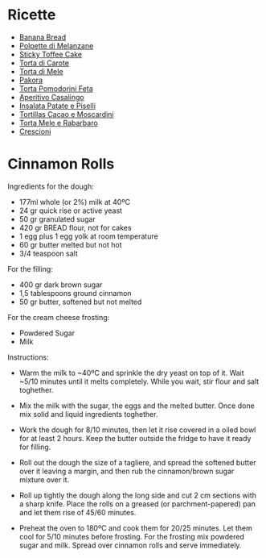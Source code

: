 # Ricette

- [Banana Bread](https://www.thebluebirdkitchen.com/banana-bread/)
- [Polpette di Melanzane](https://www.thebluebirdkitchen.com/polpette-di-melanzane/)
- [Sticky Toffee Cake](https://thehappyfoodie.co.uk/recipes/gloriously-sticky-toffee-cake)
- [Torta di Carote](https://www.tavolartegusto.it/ricetta/torta-di-carote/)
- [Torta di Mele](https://www.thebluebirdkitchen.com/torta-di-mele-e-gocce-di-cioccolato/)
- [Pakora](https://www.thebluebirdkitchen.com/pakora-al-forno/)
- [Torta Pomodorini Feta](https://www.thebluebirdkitchen.com/torta-salata-pomodorini-e-feta/)
- [Aperitivo Casalingo](https://www.thebluebirdkitchen.com/aperitivo-casalingo/)
- [Insalata Patate e Piselli](https://www.thebluebirdkitchen.com/insalata-di-patate-e-piselli/)
- [Tortillas Cacao e Moscardini](https://www.thebluebirdkitchen.com/tortillas-al-cacao-con-moscardini-piccanti/)
- [Torta Mele e Rabarbaro](https://www.gustoblog.it/post/192123/torta-rabarbaro-mele-ricetta-golosa)
- [Crescioni](https://chiaramaci.com/crescioni/)


# Cinnamon Rolls

Ingredients for the dough:
- 177ml whole (or 2%) milk at 40ºC
- 24 gr quick rise or active yeast
- 50 gr granulated sugar
- 420 gr BREAD flour, not for cakes
- 1 egg plus 1 egg yolk at room temperature
- 60 gr butter melted but not hot
- 3/4 teaspoon salt

For the filling:
- 400 gr dark brown sugar
- 1,5 tablespoons ground cinnamon
- 50 gr butter, softened but not melted

For the cream cheese frosting:
- Powdered Sugar
- Milk

Instructions:
- Warm the milk to ~40ºC and sprinkle the dry yeast on top of it. Wait ~5/10 minutes until it melts completely. While you wait, stir flour and salt toghether.

- Mix the milk with the sugar, the eggs and the melted butter. Once done mix solid and liquid ingredients toghether.

- Work the dough for 8/10 minutes, then let it rise covered in a oiled bowl for at least 2 hours. Keep the butter outside the fridge to have it ready for filling.

- Roll out the dough the size of a tagliere, and spread the softened butter over it leaving a margin, and then rub the cinnamon/brown sugar mixture over it.

- Roll up tightly the dough along the long side and cut 2 cm sections with a sharp knife. Place the rolls on a greased (or parchment-papered) pan and let them rise of 45/60 minutes.

- Preheat the oven to 180ºC and cook them for 20/25 minutes. Let them cool for 5/10 minutes before frosting. For the frosting mix powdered sugar and milk. Spread over cinnamon rolls and serve immediately.